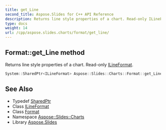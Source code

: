 ```yaml
---
title: get_Line
second_title: Aspose.Slides for C++ API Reference
description: Returns line style properties of a chart. Read-only ILineFormat.
type: docs
weight: 14
url: /cpp/aspose.slides.charts/format/get_line/
---
```

## Format::get_Line method


Returns line style properties of a chart. Read-only [ILineFormat](../../../aspose.slides/ilineformat/).

```cpp
System::SharedPtr<ILineFormat> Aspose::Slides::Charts::Format::get_Line() override
```

## See Also

* Typedef [SharedPtr](../../../system/sharedptr/)
* Class [ILineFormat](../../../aspose.slides/ilineformat/)
* Class [Format](../)
* Namespace [Aspose::Slides::Charts](../../)
* Library [Aspose.Slides](../../../)
